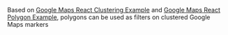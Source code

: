 Based on <a href="https://github.com/istarkov/google-map-clustering-example">Google Maps React Clustering Example</a> and <a href="https://github.com/lucasmogari/google-map-react-example">Google Maps React Polygon Example</a>, polygons can be used as filters on clustered Google Maps markers
